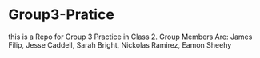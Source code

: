 # Group3-Pratice
this is a Repo for Group 3 Practice in Class 2.
Group Members Are:
James Filip,
Jesse Caddell,
Sarah Bright,
Nickolas Ramirez,
Eamon Sheehy

